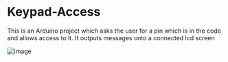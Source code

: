 # Keypad-Access
This is an Arduino project which asks the user for a pin which is in the code and allows access to it. It outputs messages onto a connected lcd screen

![image](https://user-images.githubusercontent.com/57999971/80249233-5e4cc900-8669-11ea-81e8-a8dc197a202f.png)
